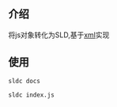 ## 介绍
将js对象转化为SLD,基于[xml](https://www.npmjs.com/package/xml)实现

## 使用

```
sldc docs
```
```
sldc index.js
```